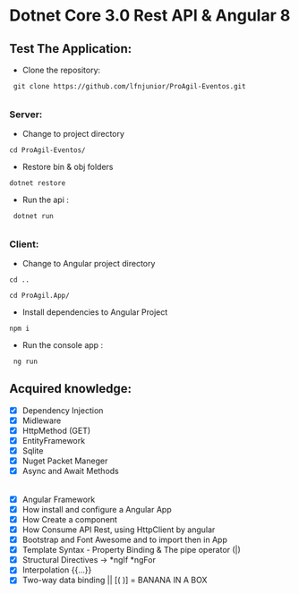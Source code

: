 # Dotnet Core 3.0 Rest API & Angular 8

## Test The Application:

- Clone the repository:
```
 git clone https://github.com/lfnjunior/ProAgil-Eventos.git
```

######
### Server:

- Change to project directory
```
cd ProAgil-Eventos/
```
- Restore bin & obj folders
```
dotnet restore
```
- Run the api :
```
 dotnet run
```

######
### Client:

- Change to Angular project directory
```
cd ..
```
```
cd ProAgil.App/
```
- Install dependencies to Angular Project
```
npm i
```
- Run the console app :
```
 ng run
```

## Acquired knowledge:

- [X] Dependency Injection
- [X] Midleware
- [X] HttpMethod (GET)
- [X] EntityFramework
- [X] Sqlite
- [X] Nuget Packet Maneger
- [X] Async and Await Methods

######

- [X] Angular Framework
- [X] How install and configure a Angular App
- [X] How Create a component
- [X] How Consume API Rest, using HttpClient by angular
- [X] Bootstrap and Font Awesome and to import then in App
- [X] Template Syntax - Property Binding & The pipe operator (|)
- [X] Structural Directives -> *ngIf *ngFor
- [X] Interpolation {{...}}
- [X] Two-way data binding || [( )] = BANANA IN A BOX

